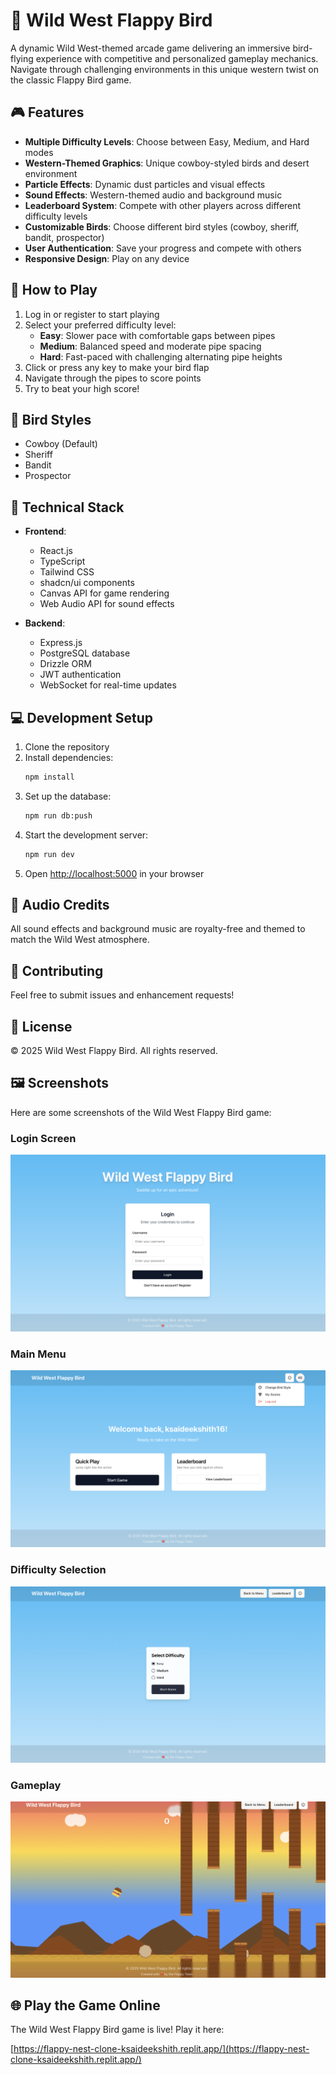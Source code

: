 # 🤠 Wild West Flappy Bird

A dynamic Wild West-themed arcade game delivering an immersive bird-flying experience with competitive and personalized gameplay mechanics. Navigate through challenging environments in this unique western twist on the classic Flappy Bird game.

## 🎮 Features

- **Multiple Difficulty Levels**: Choose between Easy, Medium, and Hard modes
- **Western-Themed Graphics**: Unique cowboy-styled birds and desert environment
- **Particle Effects**: Dynamic dust particles and visual effects
- **Sound Effects**: Western-themed audio and background music
- **Leaderboard System**: Compete with other players across different difficulty levels
- **Customizable Birds**: Choose different bird styles (cowboy, sheriff, bandit, prospector)
- **User Authentication**: Save your progress and compete with others
- **Responsive Design**: Play on any device

## 🎯 How to Play

1. Log in or register to start playing
2. Select your preferred difficulty level:
   - **Easy**: Slower pace with comfortable gaps between pipes
   - **Medium**: Balanced speed and moderate pipe spacing
   - **Hard**: Fast-paced with challenging alternating pipe heights
3. Click or press any key to make your bird flap
4. Navigate through the pipes to score points
5. Try to beat your high score!

## 🎨 Bird Styles

- Cowboy (Default)
- Sheriff
- Bandit
- Prospector

## 🔧 Technical Stack

- **Frontend**:
  - React.js
  - TypeScript
  - Tailwind CSS
  - shadcn/ui components
  - Canvas API for game rendering
  - Web Audio API for sound effects

- **Backend**:
  - Express.js
  - PostgreSQL database
  - Drizzle ORM
  - JWT authentication
  - WebSocket for real-time updates

## 💻 Development Setup

1. Clone the repository
2. Install dependencies:
   ```bash
   npm install
   ```
3. Set up the database:
   ```bash
   npm run db:push
   ```
4. Start the development server:
   ```bash
   npm run dev
   ```
5. Open [http://localhost:5000](http://localhost:5000) in your browser

## 🎵 Audio Credits

All sound effects and background music are royalty-free and themed to match the Wild West atmosphere.

## 👥 Contributing

Feel free to submit issues and enhancement requests!

## 📜 License

© 2025 Wild West Flappy Bird. All rights reserved.


## 🖼️ Screenshots

Here are some screenshots of the Wild West Flappy Bird game:

### Login Screen
![Login Screen](./screenshots/Login.png)

### Main Menu
![Main Menu](./screenshots/MainMenu.png)

### Difficulty Selection
![Difficulty Selection](./screenshots/Difficulty.png)

### Gameplay
![Gameplay](./screenshots/Gameplay.png)


## 🌐 Play the Game Online

The Wild West Flappy Bird game is live! Play it here:

[https://flappy-nest-clone-ksaideekshith.replit.app/](https://flappy-nest-clone-ksaideekshith.replit.app/)
